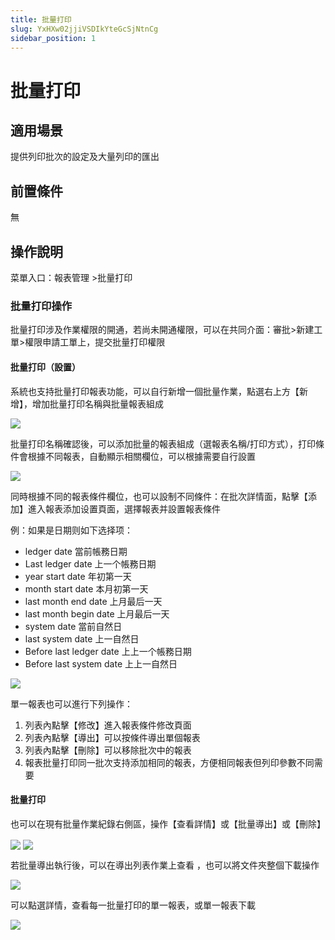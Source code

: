 ```yaml
---
title: 批量打印
slug: YxHXw02jjiVSDIkYteGcSjNtnCg
sidebar_position: 1
---
```



# 批量打印

## 適用場景

提供列印批次的設定及大量列印的匯出

## 前置條件

無

## 操作說明

菜單入口：報表管理 &gt;批量打印

### 批量打印操作

批量打印涉及作業權限的開通，若尚未開通權限，可以在共同介面：審批&gt;新建工單&gt;權限申請工單上，提交批量打印權限

#### 批量打印（設置）

系統也支持批量打印報表功能，可以自行新增一個批量作業，點選右上方【新增】，增加批量打印名稱與批量報表組成

<img src="/assets/JcWNbTmB3okxI8xlgLrc4R3DnLc.png" src-width="3362" src-height="1526" align="center"/>

批量打印名稱確認後，可以添加批量的報表組成（選報表名稱/打印方式），打印條件會根據不同報表，自動顯示相關欄位，可以根據需要自行設置

<img src="/assets/W77MbI4ynoxhEkxgELHcuv0Mnkb.png" src-width="2364" src-height="1348" align="center"/>

同時根據不同的報表條件欄位，也可以設制不同條件：在批次詳情面，點擊【添加】進入報表添加设置頁面，選擇報表并設置報表條件

 例：如果是日期则如下选择项：

- ledger date    當前帳務日期  
- Last ledger date 上一个帳務日期
- year start date     年初第一天
- month start date    本月初第一天
- last month end date   上月最后一天
- last month begin date 上月最后一天
- system date  當前自然日
- last system date 上一自然日
- Before last ledger date 上上一个帳務日期
- Before last system date 上上一自然日

<img src="/assets/DuqMbYgkpor9scxo4jXc8TG3n1d.png" src-width="2360" src-height="1352" align="center"/>

單一報表也可以進行下列操作：

1. 列表內點擊【修改】進入報表條件修改頁面
2. 列表內點擊【導出】可以按條件導出單個報表
3. 列表內點擊【刪除】可以移除批次中的報表
4. 報表批量打印同一批次支持添加相同的報表，方便相同報表但列印參數不同需要

#### 批量打印

也可以在現有批量作業紀錄右側區，操作【查看詳情】或【批量導出】或【刪除】

<img src="/assets/Ee7ob11X3oGckCxZrsDcsIvtnPK.png" src-width="2352" src-height="940" align="center"/>

<img src="/assets/RmI4bYDYIocBftxKroOcWNSRnpx.png" src-width="2336" src-height="1248" align="center"/>

若批量導出執行後，可以在導出列表作業上查看 ，也可以將文件夾整個下載操作

<img src="/assets/VeTIbTrEWoi97xxfj1PcUBFqnsh.png" src-width="2832" src-height="834" align="center"/>

可以點選詳情，查看每一批量打印的單一報表，或單一報表下載

<img src="/assets/Ytl6b71WNoExmxxjOGXc8knYnG4.png" src-width="2346" src-height="802" align="center"/>

